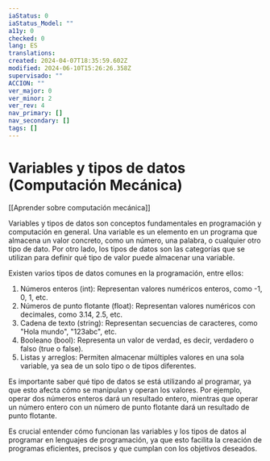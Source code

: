 ```yaml
---
iaStatus: 0
iaStatus_Model: ""
a11y: 0
checked: 0
lang: ES
translations: 
created: 2024-04-07T18:35:59.602Z
modified: 2024-06-10T15:26:26.358Z
supervisado: ""
ACCION: ""
ver_major: 0
ver_minor: 2
ver_rev: 4
nav_primary: []
nav_secondary: []
tags: []
---
```

# Variables y tipos de datos (Computación Mecánica)

[[Aprender sobre computación mecánica]]

Variables y tipos de datos son conceptos fundamentales en programación y computación en general. Una variable es un elemento en un programa que almacena un valor concreto, como un número, una palabra, o cualquier otro tipo de dato. Por otro lado, los tipos de datos son las categorías que se utilizan para definir qué tipo de valor puede almacenar una variable.

Existen varios tipos de datos comunes en la programación, entre ellos:

1. Números enteros (int): Representan valores numéricos enteros, como -1, 0, 1, etc.
2. Números de punto flotante (float): Representan valores numéricos con decimales, como 3.14, 2.5, etc.
3. Cadena de texto (string): Representan secuencias de caracteres, como "Hola mundo", "123abc", etc.
4. Booleano (bool): Representa un valor de verdad, es decir, verdadero o falso (true o false).
5. Listas y arreglos: Permiten almacenar múltiples valores en una sola variable, ya sea de un solo tipo o de tipos diferentes.

Es importante saber qué tipo de datos se está utilizando al programar, ya que esto afecta cómo se manipulan y operan los valores. Por ejemplo, operar dos números enteros dará un resultado entero, mientras que operar un número entero con un número de punto flotante dará un resultado de punto flotante.

Es crucial entender cómo funcionan las variables y los tipos de datos al programar en lenguajes de programación, ya que esto facilita la creación de programas eficientes, precisos y que cumplan con los objetivos deseados.
